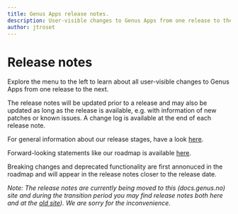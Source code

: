 ```yaml
---
title: Genus Apps release notes.
description: User-visible changes to Genus Apps from one release to the next.
author: jtroset
---
```

# Release notes

Explore the menu to the left to learn about all user-visible changes to Genus Apps from one release to the next.
 
The release notes will be updated prior to a release and may also be updated as long as the release is available, e.g. with information of new patches or known issues. A change log is available at the end of each release note.

For general information about our release stages, have a look [here](release-stages.md).

Forward-looking statements like our roadmap is available [here](https://www.genus.no/?PageKey=e8d60929-9dd5-42bb-858e-bb7adf421fa3).

Breaking changes and deprecated functionality are first annonuced in the roadmap and will appear in the release notes closer to the release date.

_Note: The release notes are currently being moved to this (docs.genus.no) site and during the transition period you may find release notes both here and at the [old site](https://www.genus.no/?PageKey=3afcf63a-acd1-4f47-9eb7-e6a68e7eafd8)). We are sorry for the inconvenience._